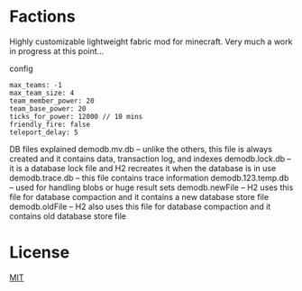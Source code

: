# Factions

Highly customizable lightweight fabric mod for minecraft.
Very much a work in progress at this point...

config
```
max_teams: -1
max_team_size: 4
team_member_power: 20
team_base_power: 20
ticks_for_power: 12000 // 10 mins
friendly_fire: false  
teleport_delay: 5
```

DB files explained
demodb.mv.db – unlike the others, this file is always created and it contains data, transaction log, and indexes
demodb.lock.db – it is a database lock file and H2 recreates it when the database is in use
demodb.trace.db – this file contains trace information
demodb.123.temp.db – used for handling blobs or huge result sets
demodb.newFile – H2 uses this file for database compaction and it contains a new database store file
demodb.oldFile – H2 also uses this file for database compaction and it contains old database store file

# License
[MIT](LICENSE)